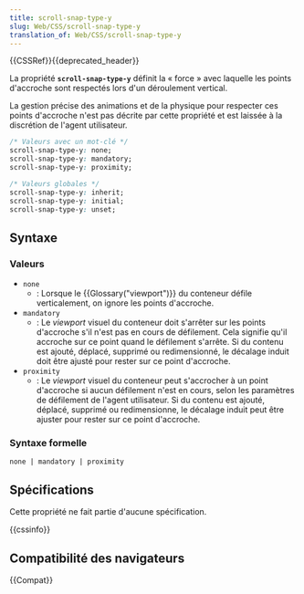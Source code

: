 ```yaml
---
title: scroll-snap-type-y
slug: Web/CSS/scroll-snap-type-y
translation_of: Web/CSS/scroll-snap-type-y
---
```


{{CSSRef}}{{deprecated_header}}

La propriété **`scroll-snap-type-y`** définit la « force » avec laquelle les points d'accroche sont respectés lors d'un déroulement vertical.

La gestion précise des animations et de la physique pour respecter ces points d'accroche n'est pas décrite par cette propriété et est laissée à la discrétion de l'agent utilisateur.

```css
/* Valeurs avec un mot-clé */
scroll-snap-type-y: none;
scroll-snap-type-y: mandatory;
scroll-snap-type-y: proximity;

/* Valeurs globales */
scroll-snap-type-y: inherit;
scroll-snap-type-y: initial;
scroll-snap-type-y: unset;
```

## Syntaxe

### Valeurs

- `none`
  - : Lorsque le {{Glossary("viewport")}} du conteneur défile verticalement, on ignore les points d'accroche.
- `mandatory`
  - : Le _viewport_ visuel du conteneur doit s'arrêter sur les points d'accroche s'il n'est pas en cours de défilement. Cela signifie qu'il accroche sur ce point quand le défilement s'arrête. Si du contenu est ajouté, déplacé, supprimé ou redimensionné, le décalage induit doit être ajusté pour rester sur ce point d'accroche.
- `proximity`
  - : Le _viewport_ visuel du conteneur peut s'accrocher à un point d'accroche si aucun défilement n'est en cours, selon les paramètres de défilement de l'agent utilisateur. Si du contenu est ajouté, déplacé, supprimé ou redimensionne, le décalage induit peut être ajuster pour rester sur ce point d'accroche.

### Syntaxe formelle

```
none | mandatory | proximity
```

## Spécifications

Cette propriété ne fait partie d'aucune spécification.

{{cssinfo}}

## Compatibilité des navigateurs

{{Compat}}
